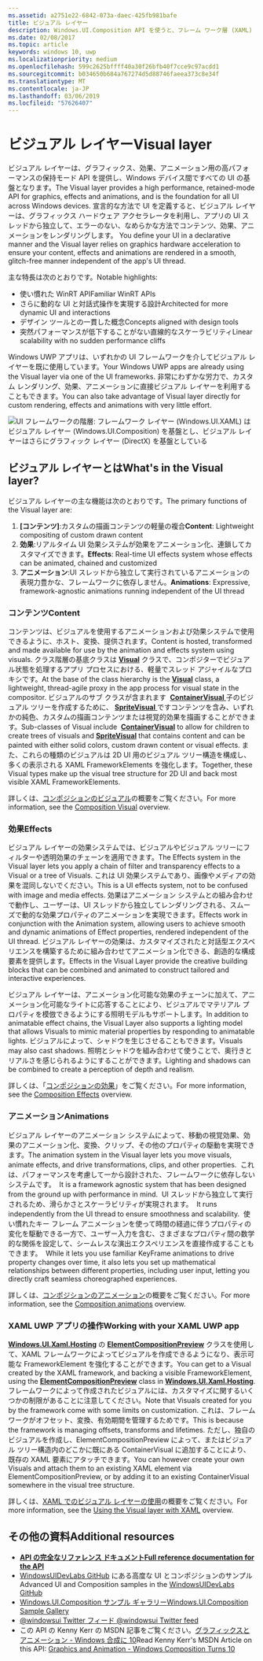 ```yaml
---
ms.assetid: a2751e22-6842-073a-daec-425fb981bafe
title: ビジュアル レイヤー
description: Windows.UI.Composition API を使うと、フレーム ワーク層 (XAML) とグラフィック層 (DirectX) との間のコンポジション層にアクセスできます。
ms.date: 02/08/2017
ms.topic: article
keywords: windows 10, uwp
ms.localizationpriority: medium
ms.openlocfilehash: 599c2625bffff40a30f26bfb40f7cce9c97acdd1
ms.sourcegitcommit: b034650b684a767274d5d88746faeea373c8e34f
ms.translationtype: MT
ms.contentlocale: ja-JP
ms.lasthandoff: 03/06/2019
ms.locfileid: "57626407"
---
```

# <a name="visual-layer"></a><span data-ttu-id="1115d-104">ビジュアル レイヤー</span><span class="sxs-lookup"><span data-stu-id="1115d-104">Visual layer</span></span>

<span data-ttu-id="1115d-105">ビジュアル レイヤーは、グラフィックス、効果、アニメーション用の高パフォーマンスの保持モード API を提供し、Windows デバイス間ですべての UI の基盤となります。</span><span class="sxs-lookup"><span data-stu-id="1115d-105">The Visual layer provides a high performance, retained-mode API for graphics, effects and animations, and is the foundation for all UI across Windows devices.</span></span><span data-ttu-id="1115d-106"> 宣言的な方法で UI を定義すると、ビジュアル レイヤーは、グラフィックス ハードウェア アクセラレータを利用し、アプリの UI スレッドから独立して、エラーのない、なめらかな方法でコンテンツ、効果、アニメーションをレンダリングします。</span><span class="sxs-lookup"><span data-stu-id="1115d-106"> You define your UI in a declarative manner and the Visual layer relies on graphics hardware acceleration to ensure your content, effects and animations are rendered in a smooth, glitch-free manner independent of the app's UI thread.</span></span>

<span data-ttu-id="1115d-107">主な特長は次のとおりです。</span><span class="sxs-lookup"><span data-stu-id="1115d-107">Notable highlights:</span></span>

* <span data-ttu-id="1115d-108">使い慣れた WinRT API</span><span class="sxs-lookup"><span data-stu-id="1115d-108">Familiar WinRT APIs</span></span>
* <span data-ttu-id="1115d-109">さらに動的な UI と対話式操作を実現する設計</span><span class="sxs-lookup"><span data-stu-id="1115d-109">Architected for more dynamic UI and interactions</span></span>
* <span data-ttu-id="1115d-110">デザイン ツールとの一貫した概念</span><span class="sxs-lookup"><span data-stu-id="1115d-110">Concepts aligned with design tools</span></span>
* <span data-ttu-id="1115d-111">突然パフォーマンスが低下することがない直線的なスケーラビリティ</span><span class="sxs-lookup"><span data-stu-id="1115d-111">Linear scalability with no sudden performance cliffs</span></span>

<span data-ttu-id="1115d-112">Windows UWP アプリは、いずれかの UI フレームワークを介してビジュアル レイヤーを既に使用しています。</span><span class="sxs-lookup"><span data-stu-id="1115d-112">Your Windows UWP apps are already using the Visual layer via one of the UI frameworks.</span></span> <span data-ttu-id="1115d-113">非常にわずかな労力で、カスタム レンダリング、効果、アニメーションに直接ビジュアル レイヤーを利用することもできます。</span><span class="sxs-lookup"><span data-stu-id="1115d-113">You can also take advantage of Visual layer directly for custom rendering, effects and animations with very little effort.</span></span>

![UI フレームワークの階層: フレームワーク レイヤー (Windows.UI.XAML) はビジュアル レイヤー (Windows.UI.Composition) を基盤とし、ビジュアル レイヤーはさらにグラフィック レイヤー (DirectX) を基盤としている](images/layers-win-ui-composition.png)

## <a name="whats-in-the-visual-layer"></a><span data-ttu-id="1115d-115">ビジュアル レイヤーとは</span><span class="sxs-lookup"><span data-stu-id="1115d-115">What's in the Visual layer?</span></span>

<span data-ttu-id="1115d-116">ビジュアル レイヤーの主な機能は次のとおりです。</span><span class="sxs-lookup"><span data-stu-id="1115d-116">The primary functions of the Visual layer are:</span></span>

1. <span data-ttu-id="1115d-117">**[コンテンツ]**:カスタムの描画コンテンツの軽量の複合</span><span class="sxs-lookup"><span data-stu-id="1115d-117">**Content**: Lightweight compositing of custom drawn content</span></span>
1. <span data-ttu-id="1115d-118">**効果**:リアルタイム UI 効果システムが効果をアニメーション化、連鎖してカスタマイズできます。</span><span class="sxs-lookup"><span data-stu-id="1115d-118">**Effects**: Real-time UI effects system whose effects can be animated, chained and customized</span></span>
1. <span data-ttu-id="1115d-119">**アニメーション**:UI スレッドから独立して実行されているアニメーションの表現力豊かな、フレームワークに依存しません。</span><span class="sxs-lookup"><span data-stu-id="1115d-119">**Animations**: Expressive, framework-agnostic animations running independent of the UI thread</span></span>

### <a name="content"></a><span data-ttu-id="1115d-120">コンテンツ</span><span class="sxs-lookup"><span data-stu-id="1115d-120">Content</span></span>

<span data-ttu-id="1115d-121">コンテンツは、ビジュアルを使用するアニメーションおよび効果システムで使用できるように、ホスト、変換、提供されます。</span><span class="sxs-lookup"><span data-stu-id="1115d-121">Content is hosted, transformed and made available for use by the animation and effects system using visuals.</span></span> <span data-ttu-id="1115d-122">クラス階層の基底クラスは [**Visual**](https://msdn.microsoft.com/library/windows/apps/Dn706858) クラスで、コンポジターでビジュアル状態を処理するアプリ プロセスにおける、軽量でスレッド アジャイルなプロキシです。</span><span class="sxs-lookup"><span data-stu-id="1115d-122">At the base of the class hierarchy is the [**Visual**](https://msdn.microsoft.com/library/windows/apps/Dn706858) class, a lightweight, thread-agile proxy in the app process for visual state in the compositor.</span></span> <span data-ttu-id="1115d-123">ビジュアルのサブ クラスが含まれます  [**ContainerVisual** ](https://msdn.microsoft.com/library/windows/apps/Dn706810)子のビジュアル ツリーを作成するために、 [ **SpriteVisual** ](https://msdn.microsoft.com/library/windows/apps/Mt589433)ですコンテンツを含み、いずれかの純色、カスタムの描画コンテンツまたは視覚的効果を描画することができます。</span><span class="sxs-lookup"><span data-stu-id="1115d-123">Sub-classes of Visual include  [**ContainerVisual**](https://msdn.microsoft.com/library/windows/apps/Dn706810) to allow for children to create trees of visuals and [**SpriteVisual**](https://msdn.microsoft.com/library/windows/apps/Mt589433) that contains content and can be painted with either solid colors, custom drawn content or visual effects.</span></span> <span data-ttu-id="1115d-124">また、これらの種類のビジュアルは 2D UI 用のビジュアル ツリー構造を構成し、多くの表示される XAML FrameworkElements を強化します。</span><span class="sxs-lookup"><span data-stu-id="1115d-124">Together, these Visual types make up the visual tree structure for 2D UI and back most visible XAML FrameworkElements.</span></span>

<span data-ttu-id="1115d-125">詳しくは、[コンポジションのビジュアル](composition-visual-tree.md)の概要をご覧ください。</span><span class="sxs-lookup"><span data-stu-id="1115d-125">For more information, see the [Composition Visual](composition-visual-tree.md) overview.</span></span>

### <a name="effects"></a><span data-ttu-id="1115d-126">効果</span><span class="sxs-lookup"><span data-stu-id="1115d-126">Effects</span></span>

<span data-ttu-id="1115d-127">ビジュアル レイヤーの効果システムでは、ビジュアルやビジュアル ツリーにフィルターや透明効果のチェーンを適用できます。</span><span class="sxs-lookup"><span data-stu-id="1115d-127">The Effects system in the Visual layer lets you apply a chain of filter and transparency effects to a Visual or a tree of Visuals.</span></span> <span data-ttu-id="1115d-128">これは UI 効果システムであり、画像やメディアの効果を混同しないでください。</span><span class="sxs-lookup"><span data-stu-id="1115d-128">This is a UI effects system, not to be confused with image and media effects.</span></span> <span data-ttu-id="1115d-129">効果はアニメーション システムとの組み合わせで動作し、ユーザーは、UI スレッドから独立してレンダリングされる、スムーズで動的な効果プロパティのアニメーションを実現できます。</span><span class="sxs-lookup"><span data-stu-id="1115d-129">Effects work in conjunction with the Animation system, allowing users to achieve smooth and dynamic animations of Effect properties, rendered independent of the UI thread.</span></span> <span data-ttu-id="1115d-130">ビジュアル レイヤーの効果は、カスタマイズされたと対話型エクスペリエンスを構築するために組み合わせてアニメーション化できる、創造的な構成要素を提供します。</span><span class="sxs-lookup"><span data-stu-id="1115d-130">Effects in the Visual Layer provide the creative building blocks that can be combined and animated to construct tailored and interactive experiences.</span></span>

<span data-ttu-id="1115d-131">ビジュアル レイヤーは、アニメーション化可能な効果のチェーンに加えて、アニメーション化可能なライトに応答することにより、ビジュアルでマテリアル プロパティを模倣できるようにする照明モデルもサポートします。</span><span class="sxs-lookup"><span data-stu-id="1115d-131">In addition to animatable effect chains, the Visual Layer also supports a lighting model that allows Visuals to mimic material properties by responding to animatable lights.</span></span> <span data-ttu-id="1115d-132">ビジュアルによって、シャドウを生じさせることもできます。</span><span class="sxs-lookup"><span data-stu-id="1115d-132">Visuals may also cast shadows.</span></span> <span data-ttu-id="1115d-133">照明とシャドウを組み合わせて使うことで、奥行きとリアルさを感じられるようにすることができます。</span><span class="sxs-lookup"><span data-stu-id="1115d-133">Lighting and shadows can be combined to create a perception of depth and realism.</span></span>

<span data-ttu-id="1115d-134">詳しくは、「[コンポジションの効果](composition-effects.md)」をご覧ください。</span><span class="sxs-lookup"><span data-stu-id="1115d-134">For more information, see the [Composition Effects](composition-effects.md) overview.</span></span>

### <a name="animations"></a><span data-ttu-id="1115d-135">アニメーション</span><span class="sxs-lookup"><span data-stu-id="1115d-135">Animations</span></span>

<span data-ttu-id="1115d-136">ビジュアル レイヤーのアニメーション システムによって、移動の視覚効果、効果のアニメーション化、変換、クリップ、その他のプロパティの駆動を実現できます。</span><span class="sxs-lookup"><span data-stu-id="1115d-136">The animation system in the Visual layer lets you move visuals, animate effects, and drive transformations, clips, and other properties.</span></span><span data-ttu-id="1115d-137">  これは、パフォーマンスを考慮して一から設計された、フレームワークに依存しないシステムです。</span><span class="sxs-lookup"><span data-stu-id="1115d-137">  It is a framework agnostic system that has been designed from the ground up with performance in mind.</span></span><span data-ttu-id="1115d-138">  UI スレッドから独立して実行されるため、滑らかさとスケーラビリティが実現されます。</span><span class="sxs-lookup"><span data-stu-id="1115d-138">  It runs independently from the UI thread to ensure smoothness and scalability.</span></span><span data-ttu-id="1115d-139">  使い慣れたキー フレーム アニメーションを使って時間の経過に伴うプロパティの変化を駆動できる一方で、ユーザー入力を含む、さまざまなプロパティ間の数学的な関係を設定して、シームレスな演出エクスペリエンスを直接作成することもできます。</span><span class="sxs-lookup"><span data-stu-id="1115d-139">  While it lets you use familiar KeyFrame animations to drive property changes over time, it also lets you set up mathematical relationships between different properties, including user input, letting you directly craft seamless choreographed experiences.</span></span>

<span data-ttu-id="1115d-140">詳しくは、[コンポジションのアニメーション](composition-animation.md)の概要をご覧ください。</span><span class="sxs-lookup"><span data-stu-id="1115d-140">For more information, see the [Composition animations](composition-animation.md) overview.</span></span>

### <a name="working-with-your-xaml-uwp-app"></a><span data-ttu-id="1115d-141">XAML UWP アプリの操作</span><span class="sxs-lookup"><span data-stu-id="1115d-141">Working with your XAML UWP app</span></span>

<span data-ttu-id="1115d-142">[  **Windows.UI.Xaml.Hosting**](https://msdn.microsoft.com/library/windows/apps/Hh701908) の [**ElementCompositionPreview**](https://msdn.microsoft.com/library/windows/apps/Mt608976) クラスを使用して、XAML フレームワークによってビジュアルを作成できるようになり、表示可能な FrameworkElement を強化することができます。</span><span class="sxs-lookup"><span data-stu-id="1115d-142">You can get to a Visual created by the XAML framework, and backing a visible FrameworkElement, using the [**ElementCompositionPreview**](https://msdn.microsoft.com/library/windows/apps/Mt608976) class in [**Windows.UI.Xaml.Hosting**](https://msdn.microsoft.com/library/windows/apps/Hh701908).</span></span> <span data-ttu-id="1115d-143">フレームワークによって作成されたビジュアルには、カスタマイズに関するいくつかの制限があることに注意してください。</span><span class="sxs-lookup"><span data-stu-id="1115d-143">Note that Visuals created for you by the framework come with some limits on customization.</span></span> <span data-ttu-id="1115d-144">これは、フレームワークがオフセット、変換、有効期間を管理するためです。</span><span class="sxs-lookup"><span data-stu-id="1115d-144">This is because the framework is managing offsets, transforms and lifetimes.</span></span> <span data-ttu-id="1115d-145">ただし、独自のビジュアルを作成し、ElementCompositionPreview によって、またはビジュアル ツリー構造内のどこかに既にある ContainerVisual に追加することにより、既存の XAML 要素にアタッチできます。</span><span class="sxs-lookup"><span data-stu-id="1115d-145">You can however create your own Visuals and attach them to an existing XAML element via ElementCompositionPreview, or by adding it to an existing ContainerVisual somewhere in the visual tree structure.</span></span>

<span data-ttu-id="1115d-146">詳しくは、[XAML でのビジュアル レイヤーの使用](using-the-visual-layer-with-xaml.md)の概要をご覧ください。</span><span class="sxs-lookup"><span data-stu-id="1115d-146">For more information, see the [Using the Visual layer with XAML](using-the-visual-layer-with-xaml.md) overview.</span></span>

## <a name="additional-resources"></a><span data-ttu-id="1115d-147">その他の資料</span><span class="sxs-lookup"><span data-stu-id="1115d-147">Additional resources</span></span>

* [<span data-ttu-id="1115d-148">**API の完全なリファレンス ドキュメント**</span><span class="sxs-lookup"><span data-stu-id="1115d-148">**Full reference documentation for the API**</span></span>](https://msdn.microsoft.com/library/windows/apps/Dn706878)
* <span data-ttu-id="1115d-149">[WindowsUIDevLabs GitHub](https://github.com/microsoft/windowsuidevlabs) にある高度な UI とコンポジションのサンプル</span><span class="sxs-lookup"><span data-stu-id="1115d-149">Advanced UI and Composition samples in the [WindowsUIDevLabs GitHub](https://github.com/microsoft/windowsuidevlabs)</span></span>
* [<span data-ttu-id="1115d-150">Windows.UI.Composition サンプル ギャラリー</span><span class="sxs-lookup"><span data-stu-id="1115d-150">Windows.UI.Composition Sample Gallery</span></span>](https://aka.ms/winuiapp)
* [<span data-ttu-id="1115d-151">@windowsui Twitter フィード </span><span class="sxs-lookup"><span data-stu-id="1115d-151">@windowsui Twitter feed </span></span>](https://twitter.com/windowsui)
* <span data-ttu-id="1115d-152">この API の Kenny Kerr の MSDN 記事をご覧ください。[グラフィックスとアニメーション - Windows 合成に 10](https://msdn.microsoft.com/magazine/mt590968)</span><span class="sxs-lookup"><span data-stu-id="1115d-152">Read Kenny Kerr's MSDN Article on this API: [Graphics and Animation - Windows Composition Turns 10](https://msdn.microsoft.com/magazine/mt590968)</span></span>
